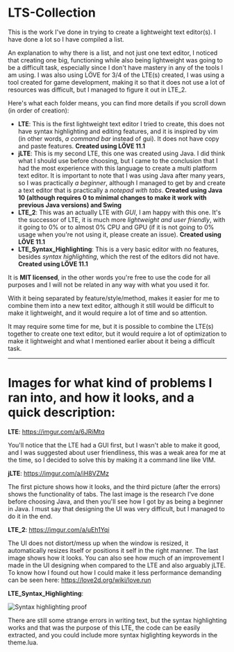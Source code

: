 # LTS-Collection

This is the work I've done in trying to create a lightweight text editor(s). I have done a lot so I have compiled a list.

An explanation to why there is a list, and not just one text editor, I noticed that creating one big, functioning while also being
lightweight was going to be a difficult task, especially since I don't have mastery in any of the tools I am using. I was
also using LÖVE for 3/4 of the LTE(s) created, I was using a tool created for game development, making it so that it does not use a lot
of resources was difficult, but I managed to figure it out in LTE_2.

Here's what each folder means, you can find more details if you scroll down (in order of creation):
- **LTE**: This is the first lightweight text editor I tried to create, this does not have syntax highlighting and editing features, 
and it is inspired by vim (in other words, *a command bar* instead of gui). It does not have copy and paste features. 
**Created using LÖVE 11.1**
- **jLTE**: This is my second LTE, this one was created using Java. I did think what I should use before choosing, but I came to the
conclusion that I had the most experience with this language to create a multi platform text editor.
It is important to note that I was using Java after many years, so I was practically *a beginner*, although I managed to get by and 
create a text editor that is practically a *notepad with tabs*.
**Created using Java 10 (although requires 0 to minimal changes to make it work with previous Java versions) and Swing**
- **LTE_2**: This was an actually LTE with *GUI*, I am happy with this one. It's the successor of LTE, it is much more
*lightweight and user friendly*, with it going to 0% or to almost 0% CPU and GPU (if it is not going to 0% usage when you're not using it, 
please create an issue). **Created using LÖVE 11.1**
- **LTE_Syntax_Highlighting**: This is a very basic editor with no features, besides *syntax highlighting*, which the rest of the
editors did not have. **Created using LÖVE 11.1**

It is **MIT licensed**, in the other words you're free to use the code for all purposes and I will not be related in any way with what you used it for.

With it being separated by feature/style/method, makes it easier for me to combine them into a new text editor, although it still would be
difficult to make it lightweight, and it would require a lot of time and so attention.

It may require some time for me, but it is possible to combine the LTE(s) together to create one text editor, but it would require a lot of 
optimization to make it lightweight and what I mentioned earlier about it being a difficult task.

---
# Images for what kind of problems I ran into, and how it looks, and a quick description:

**LTE**: https://imgur.com/a/6JRiMtq

You'll notice that the LTE had a GUI first, but I wasn't able to make it good, and I was suggested about user friendliness, this was a weak area for me at the time, so I decided to solve this by making it a command line like VIM.

**jLTE**: https://imgur.com/a/iH8VZMz

The first picture shows how it looks, and the third picture (after the errors) shows the functionality of tabs. The last image is the research I've done before choosing Java, and then you'll see how I got by as being a beginner in Java. I must say that designing the UI was very difficult, but I managed to do it in the end.

**LTE_2**: https://imgur.com/a/uEh1Yqi

The UI does not distort/mess up when the window is resized, it automatically resizes itself or positions it self in the right manner.  The last image shows how it looks. You can also see how much of an improvement I made in the UI designing when compared to the LTE and also arguably jLTE. To know how I found out how I could make it less performance demanding can be seen here: https://love2d.org/wiki/love.run

**LTE_Syntax_Highlighting**:

![Syntax highlighting proof](https://i.imgur.com/mRv5HDA.png)

There are still some strange errors in writing text, but the syntax highlighting works and that was the purpose of this LTE, the code can be easily extracted, and you could include more syntax higlighting keywords in the theme.lua.
